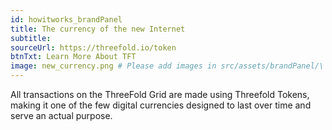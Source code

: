 ```yaml
---
id: howitworks_brandPanel
title: The currency of the new Internet
subtitle: 
sourceUrl: https://threefold.io/token
btnTxt: Learn More About TFT
image: new_currency.png # Please add images in src/assets/brandPanel/\
---
```


All transactions on the ThreeFold Grid are made using Threefold Tokens, making it one of the few digital currencies designed to last over time and serve an actual purpose.
